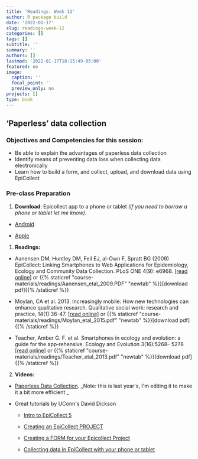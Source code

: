 ```yaml
---
title: 'Readings: Week 12'
author: R package build
date: '2022-01-17'
slug: readings-week-12
categories: []
tags: []
subtitle: ''
summary: ''
authors: []
lastmod: '2022-01-17T18:15:49-05:00'
featured: no
image:
  caption: ''
  focal_point: ''
  preview_only: no
projects: []
type: book
---
```



## ‘Paperless’ data collection
 
### Objectives and Competencies for this session:

* Be able to explain the advantages of paperless data collection
* Identify means of preventing data loss when collecting data electronically
* Learn how to build a form, and collect, upload, and download data using EpiCollect
 
  
### Pre-class Preparation

1. **Download**: Epicollect app to a phone or tablet _(if you need to borrow a phone or tablet let me know)._

* [Android](https://play.google.com/store/apps/details?id=uk.ac.imperial.epicollect.five&hl=en_US&gl=US)

* [Apple](https://apps.apple.com/us/app/epicollect5/id1183858199)

1. **Readings:** 

* Aanensen DM, Huntley DM, Feil EJ, al-Own F, Spratt BG (2009) EpiCollect: Linking Smartphones to Web Applications for Epidemiology, Ecology and Community Data Collection. PLoS ONE 4(9): e6968.  [[read online]](https://journals.plos.org/plosone/article?id=10.1371/journal.pone.0006968) or {{% staticref "course-materials/readings/Aanensen_etal_2009.PDF" "newtab" %}}[download pdf]{{% /staticref %}}

* Moylan, CA et al. 2013. Increasingly mobile: How new technologies can enhance qualitative research. Qualitative social work: research and practice, 14(1):36-47.  [[read online]](https://journals.sagepub.com/doi/10.1177/1473325013516988) or {{% staticref "course-materials/readings/Moylan_etal_2015.pdf" "newtab" %}}[download pdf]{{% /staticref %}}

* Teacher, Amber G. F. et al. Smartphones in ecology and evolution: a guide for the app‐rehensive. Ecology and Evolution 3(16):5268– 5278  [[read online]](https://onlinelibrary.wiley.com/doi/full/10.1002/ece3.888) or {{% staticref "course-materials/readings/Teacher_etal_2013.pdf" "newtab" %}}[download pdf]{{% /staticref %}}


2. **Videos:** 

* [Paperless Data Collection](https://youtu.be/n8aoe3pXCGU). _Note: this is last year's, I'm editing it to make it a bit more efficient   _

* Great tutorials by UConn's David Dickson  

    * [Intro to EpiCollect 5](https://kaltura.uconn.edu/playlist/dedicated/1_14lpwsw0/1_fmj06huc)  
            
    * [Creating an EpiCollect PROJECT](https://kaltura.uconn.edu/media/Creating+an+Epicollect+5+Project/1_853ybdbf)  
        
    * [Creating a FORM for your Epicollect Project](https://kaltura.uconn.edu/media/Creating+a+Form+in+Epicollect+5/1_inr7wxq8)  
        
    * [Collecting data in EpiCollect with your phone or tablet](https://kaltura.uconn.edu/media/Collecting+Data+With+Epicollect+5/1_kgzfddtp)  
  